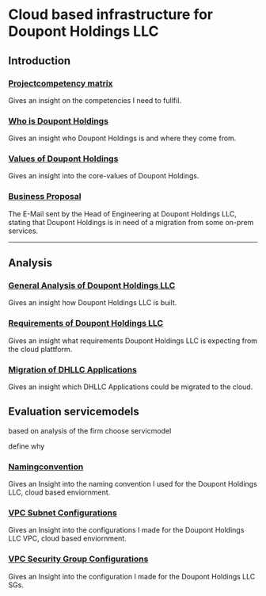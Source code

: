 # Cloud based infrastructure for Doupont Holdings LLC

## Introduction

### [Projectcompetency matrix](projectdocumentation/introduction/competencies.md)
Gives an insight on the competencies I need to fullfil.

### [Who is Doupont Holdings](projectdocumentation/introduction/history-doupont-holdings.md#who-is-doupont-holdings-llc)
Gives an insight who Doupont Holdings is and where they come from.

### [Values of Doupont Holdings](projectdocumentation/introduction/history-doupont-holdings.md#what-are-the-values-of-doupont-holdings)
Gives an insight into the core-values of Doupont Holdings.

### [Business Proposal](projectdocumentation/introduction/proposal-doupont-holdings.md)
The E-Mail sent by the Head of Engineering at Doupont Holdings LLC, stating that Doupont Holdings is in need of a migration from some on-prem services.

---

## Analysis

### [General Analysis of Doupont Holdings LLC](projectdocumentation/analysis/analysis-doupont-holdings.md#general-analysis-of-the-firm)
Gives an insight how Doupont Holdings LLC is built.

### [Requirements of Doupont Holdings LLC](projectdocumentation/analysis/analysis-doupont-holdings.md#requirements-for-their-cloud-platform)
Gives an insight what requirements Doupont Holdings LLC is expecting from the cloud plattform.

### [Migration of DHLLC Applications](projectdocumentation/analysis/analysis-doupont-holdings.md#applications-to-migrate-to-the-cloud)
Gives an insight which DHLLC Applications could be migrated to the cloud.

## Evaluation servicemodels

based on analysis of the firm choose servicmodel

define why



### [Namingconvention](projectdocumentation/naming-convention.md)
Gives an Insight into the naming convention I used for the Doupont Holdings LLC, cloud based enviornment.

### [VPC Subnet Configurations](projectdocumentation/network-configurations.md#vpc-subent)
Gives an Insight into the configurations I made for the Doupont Holdings LLC VPC, cloud based enviornment.

### [VPC Security Group Configurations](projectdocumentation/network-configurations.md#security-groups)
Gives an Insight into the configuration I made for the Doupont Holdings LLC SGs.

